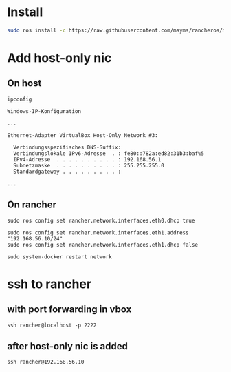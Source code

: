 # Install
```bash
sudo ros install -c https://raw.githubusercontent.com/mayms/rancheros/master/cloud-config.yml -d /dev/sda
```

# Add host-only nic
## On host
```
ipconfig

Windows-IP-Konfiguration

...

Ethernet-Adapter VirtualBox Host-Only Network #3:

  Verbindungsspezifisches DNS-Suffix:
  Verbindungslokale IPv6-Adresse  . : fe80::782a:ed82:31b3:baf%5
  IPv4-Adresse  . . . . . . . . . . : 192.168.56.1
  Subnetzmaske  . . . . . . . . . . : 255.255.255.0
  Standardgateway . . . . . . . . . :

...
```
## On rancher
```
sudo ros config set rancher.network.interfaces.eth0.dhcp true

sudo ros config set rancher.network.interfaces.eth1.address "192.168.56.10/24"
sudo ros config set rancher.network.interfaces.eth1.dhcp false

sudo system-docker restart network
```

# ssh to rancher
## with port forwarding in vbox
```
ssh rancher@localhost -p 2222
```

## after host-only nic is added
```
ssh rancher@192.168.56.10
```